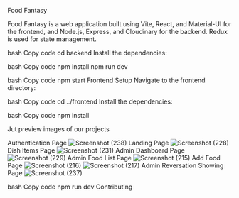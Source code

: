 Food Fantasy

Food Fantasy is a web application built using Vite, React, and Material-UI for the frontend, and Node.js, Express, and Cloudinary for the backend. Redux is used for state management.

bash
Copy code
cd backend
Install the dependencies:

bash
Copy code
npm install
npm run dev

bash
Copy code
npm start
Frontend Setup
Navigate to the frontend directory:

bash
Copy code
cd ../frontend
Install the dependencies:

bash
Copy code
npm install

Jut preview images of our projects

Authentication Page
![Screenshot (238)](https://github.com/user-attachments/assets/bf9dcbbc-efd2-41fa-925e-2abf1e5e4081)
Landing Page
![Screenshot (228)](https://github.com/user-attachments/assets/dbb06141-31ff-443b-b6eb-5b55dfddd716)
Dish Items Page
![Screenshot (231)](https://github.com/user-attachments/assets/24288b61-4c63-473f-90a9-3bb5e0ae75a5)
Admin Dashboard Page
![Screenshot (229)](https://github.com/user-attachments/assets/11332b45-3614-40dd-a73c-fc9c002fa5a1)
Admin Food List Page
![Screenshot (215)](https://github.com/user-attachments/assets/473ad7e8-95e2-4805-a2dc-4f5bd739fbea)
Add Food Page
![Screenshot (216)](https://github.com/user-attachments/assets/a5b07ff0-c66e-4f28-a255-71395267ab4a)
![Screenshot (217)](https://github.com/user-attachments/assets/cda73d76-163e-470f-879c-9aa253425320)
Admin Reversation Showing Page
![Screenshot (237)](https://github.com/user-attachments/assets/473f2ba4-5b45-496f-a2e2-d94a10e94a0e)



bash
Copy code
npm run dev
Contributing

